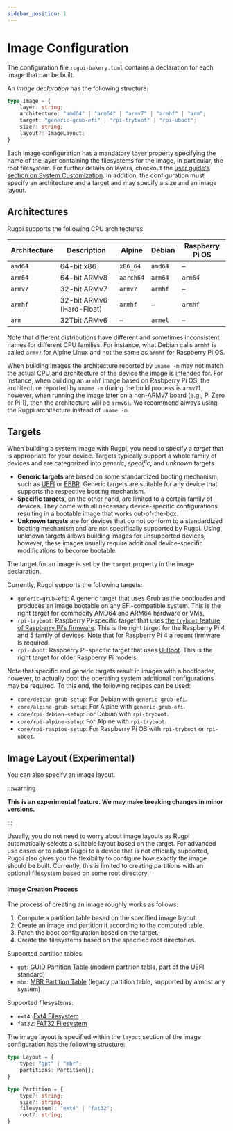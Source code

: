 ```yaml
---
sidebar_position: 1
---
```


# Image Configuration

The configuration file `rugpi-bakery.toml` contains a declaration for each image that can be built.

An *image declaration* has the following structure:

```typescript
type Image = {
    layer: string;
    architecture: "amd64" | "arm64" | "armv7" | "armhf" | "arm";
    target: "generic-grub-efi" | "rpi-tryboot" | "rpi-uboot";
    size?: string;
    layout?: ImageLayout;
}
```

Each image configuration has a mandatory `layer` property specifying the name of the layer containing the filesystems for the image, in particular, the root filesystem.
For further details on layers, checkout the [user guide's section on System Customization](./system-customization.md).
In addition, the configuration must specify an architecture and a target and may specify a size and an image layout.

## Architectures

Rugpi supports the following CPU architectures.

| Architecture | Description | Alpine | Debian | Raspberry Pi OS |
| ------------ | ----------- | ------ | ------ | --------------- |
| `amd64` | 64-bit x86 | `x86_64` | `amd64` | – |
| `arm64` | 64-bit ARMv8 | `aarch64` | `arm64` | `arm64` |
| `armv7` | 32-bit ARMv7 | `armv7` | `armhf` | – |
| `armhf` | 32-bit ARMv6 (Hard-Float) | `armhf` | – | `armhf` |
| `arm` | 32Tbit ARMv6 | – | `armel` | – |

Note that different distributions have different and sometimes inconsistent names for different CPU families.
For instance, what Debian calls `armhf` is called `armv7` for Alpine Linux and not the same as `armhf` for Raspberry Pi OS.

When building images the architecture reported by `uname -m` may not match the actual CPU and architecture of the device the image is intended for.
For instance, when building an `armhf` image based on Rasbperry Pi OS, the architecture reported by `uname -m` during the build process is `armv7l`, however, when running the image later on a non-ARMv7 board (e.g., Pi Zero or Pi 1), then the architecture will be `armv6l`.
We recommend always using the Rugpi architecture instead of `uname -m`.


## Targets

When building a system image with Rugpi, you need to specify a *target* that is appropriate for your device.
Targets typically support a whole family of devices and are categorized into *generic*, *specific*, and *unknown* targets.

- **Generic targets** are based on some standardized booting mechanism, such as [UEFI](https://en.wikipedia.org/wiki/UEFI) or [EBBR](https://github.com/ARM-software/ebbr).
Generic targets are suitable for any device that supports the respective booting mechanism.
- **Specific targets**, on the other hand, are limited to a certain family of devices.
They come with all necessary device-specific configurations resulting in a bootable image that works out-of-the-box.
- **Unknown targets** are for devices that do not conform to a standardized booting mechanism and are not specifically supported by Rugpi.
Using unknown targets allows building images for unsupported devices; however, these images usually require additional device-specific modifications to become bootable.

The target for an image is set by the `target` property in the image declaration.

<!-- For supported devices and the required targets, checkout the documentation on [Supported Devices](/devices). -->

Currently, Rugpi supports the following targets:

- `generic-grub-efi`: A generic target that uses Grub as the bootloader and produces an image bootable on any EFI-compatible system.
This is the right target for commodity AMD64 and ARM64 hardware or VMs.
- `rpi-tryboot`: Raspberry Pi-specific target that uses [the `tryboot` feature of Raspberry Pi's firmware](https://www.raspberrypi.com/documentation/computers/config_txt.html#example-update-flow-for-ab-booting).
This is the right target for the Raspberry Pi 4 and 5 family of devices.
Note that for Raspberry Pi 4 a recent firmware is required.
- `rpi-uboot`: Raspberry Pi-specific target that uses [U-Boot](https://docs.u-boot.org/en/latest/).
This is the right target for older Raspberry Pi models.

Note that specific and generic targets result in images with a bootloader, however, to actually boot the operating system additional configurations may be required.
To this end, the following recipes can be used:

- `core/debian-grub-setup`: For Debian with `generic-grub-efi`.
- `core/alpine-grub-setup`: For Alpine with `generic-grub-efi`.
- `core/rpi-debian-setup`: For Debian with `rpi-tryboot`.
- `core/rpi-alpine-setup`: For Alpine with `rpi-tryboot`.
- `core/rpi-raspios-setup`: For Raspberry Pi OS with `rpi-tryboot` or `rpi-uboot`.

## Image Layout (Experimental)

You can also specify an image layout.

:::warning

**This is an experimental feature. We may make breaking changes in minor versions.**

:::

Usually, you do not need to worry about image layouts as Rugpi automatically selects a suitable layout based on the target.
For advanced use cases or to adapt Rugpi to a device that is not officially supported, Rugpi also gives you the flexibility to configure how exactly the image should be built.
Currently, this is limited to creating partitions with an optional filesystem based on some root directory.

#### Image Creation Process

The process of creating an image roughly works as follows:

1. Compute a partition table based on the specified image layout.
2. Create an image and partition it according to the computed table.
3. Patch the boot configuration based on the target.
4. Create the filesystems based on the specified root directories.

Supported partition tables:
- `gpt`: [GUID Partition Table](https://en.wikipedia.org/wiki/GUID_Partition_Table) (modern partition table, part of the UEFI standard)
- `mbr`: [MBR Partition Table](https://en.wikipedia.org/wiki/Master_boot_record) (legacy partition table, supported by almost any system)

Supported filesystems:
- `ext4`: [Ext4 Filesystem](https://en.wikipedia.org/wiki/Ext4)
- `fat32`: [FAT32 Filesystem](https://en.wikipedia.org/wiki/File_Allocation_Table)

The image layout is specified within the `layout` section of the image configuration has the following structure:

```typescript
type Layout = {
    type: "gpt" | "mbr";
    partitions: Partition[];
}

type Partition = {
    type?: string;
    size?: string;
    filesystem?: "ext4" | "fat32";
    root?: string;
}
```
